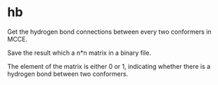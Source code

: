 hb
==

Get the hydrogen bond connections between every two conformers in MCCE.

Save the result which a n*n matrix in a binary file.

The element of the matrix is either 0 or 1, indicating whether there is a hydrogen bond between two conformers.
